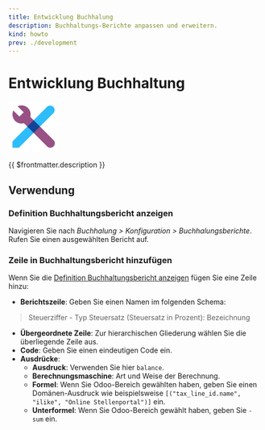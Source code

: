 ```yaml
---
title: Entwicklung Buchhalung
description: Buchhaltungs-Berichte anpassen und erweitern.
kind: howto
prev: ./development
---
```


# Entwicklung Buchhaltung

![icons_odoo_web_studio](attachments/icons_odoo_web_studio.png)

{{ $frontmatter.description }}

## Verwendung

### Definition Buchhaltungsbericht anzeigen

Navigieren Sie nach _Buchhalung > Konfiguration > Buchhalungsberichte_. Rufen Sie einen ausgewählten Bericht auf.

### Zeile in Buchhaltungsbericht hinzufügen

Wenn Sie die [Definition Buchhaltungsbericht anzeigen](#Definition%20Buchhaltungsbericht%20anzeigen) fügen Sie eine Zeile hinzu:

- **Berichtszeile**: Geben Sie einen Namen im folgenden Schema:

> Steuerziffer - Typ Steuersatz (Steuersatz in Prozent): Bezeichnung

- **Übergeordnete Zeile**: Zur hierarchischen Gliederung wählen Sie die überliegende Zeile aus.
- **Code**: Geben Sie einen eindeutigen Code ein.
- **Ausdrücke**:
  - **Ausdruck**: Verwenden Sie hier `balance`.
  - **Berechnungsmaschine**: Art und Weise der Berechnung.
  - **Formel**: Wenn Sie Odoo-Bereich gewählten haben, geben Sie einen Domänen-Ausdruck wie beispielsweise `[("tax_line_id.name", "ilike", "Online Stellenportal")]` ein.
  - **Unterformel**: Wenn Sie Odoo-Bereich gewählt haben, geben Sie `-sum` ein.
